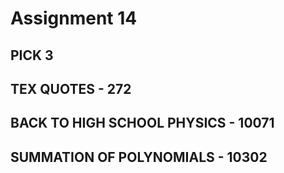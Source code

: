 # Assignment 14 #
## PICK 3 ##
## TEX QUOTES - 272 ##
## BACK TO HIGH SCHOOL PHYSICS - 10071 ##
## SUMMATION OF POLYNOMIALS - 10302 ##